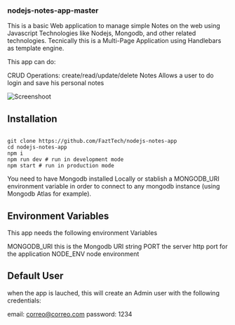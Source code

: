 ### nodejs-notes-app-master

This is a basic Web application to manage simple Notes on the web using Javascript Technologies like Nodejs, Mongodb, and other related technologies. Tecnically this is a Multi-Page Application using Handlebars as template engine.

This app can do:

CRUD Operations: create/read/update/delete Notes
Allows a user to do login and save his personal notes


![Screenshoot](https://user-images.githubusercontent.com/53285796/220375862-1b967d9f-4b09-4546-99f4-1027373cd651.png)

## Installation

<code>
git clone https://github.com/FaztTech/nodejs-notes-app
cd nodejs-notes-app
npm i
npm run dev # run in development mode
npm start # run in production mode
</code>

You need to have Mongodb installed Locally or stablish a MONGODB_URI environment variable in order to connect to any mongodb instance (using Mongodb Atlas for example).

## Environment Variables
This app needs the following environment Variables

MONGODB_URI this is the Mongodb URI string
PORT the server http port for the application
NODE_ENV node environment

## Default User
when the app is lauched, this will create an Admin user with the following credentials:

email: correo@correo.com
password: 1234
